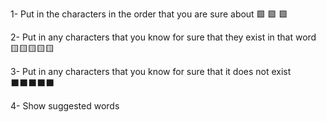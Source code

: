 1- Put in the characters in the order that you are sure about
🟩 🟩 🟩

2- Put in any characters that you know for sure that they exist in that word
🟨🟨🟨🟨🟨

3- Put in any characters that you know for sure that it does not exist
⬛⬛⬛⬛⬛

4- Show suggested words
